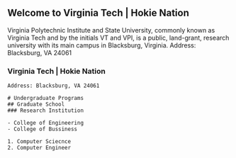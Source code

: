 ## Welcome to Virginia Tech | Hokie Nation

Virginia Polytechnic Institute and State University, commonly known as Virginia Tech and by the initials VT and VPI, is a public, land-grant, research university with its main campus in Blacksburg, Virginia.
Address: Blacksburg, VA 24061

### Virginia Tech | Hokie Nation
```Virginia Polytechnic Institute and State University, commonly known as Virginia Tech and by the initials VT and VPI, is a public, land-grant, research university with its main campus in Blacksburg, Virginia.
Address: Blacksburg, VA 24061

# Undergraduate Programs
## Graduate School 
### Research Institution 

- College of Engineering
- College of Bussiness

1. Computer Sciecnce 
2. Computer Engineer

